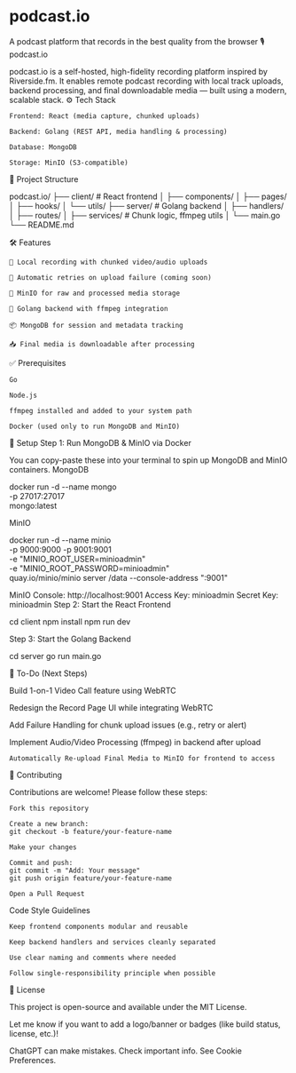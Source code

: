 # podcast.io
A podcast platform that records in the best quality from the browser 
🎙️ podcast.io

podcast.io is a self-hosted, high-fidelity recording platform inspired by Riverside.fm. It enables remote podcast recording with local track uploads, backend processing, and final downloadable media — built using a modern, scalable stack.
⚙️ Tech Stack

    Frontend: React (media capture, chunked uploads)

    Backend: Golang (REST API, media handling & processing)

    Database: MongoDB

    Storage: MinIO (S3-compatible)

🧱 Project Structure

podcast.io/
├── client/                 # React frontend
│   ├── components/
│   ├── pages/
│   ├── hooks/
│   └── utils/
├── server/                 # Golang backend
│   ├── handlers/
│   ├── routes/
│   ├── services/           # Chunk logic, ffmpeg utils
│   └── main.go
└── README.md

🛠️ Features

    🎤 Local recording with chunked video/audio uploads

    🔁 Automatic retries on upload failure (coming soon)

    🧩 MinIO for raw and processed media storage

    🧪 Golang backend with ffmpeg integration

    📦 MongoDB for session and metadata tracking

    📥 Final media is downloadable after processing

✅ Prerequisites

    Go

    Node.js

    ffmpeg installed and added to your system path

    Docker (used only to run MongoDB and MinIO)

🔧 Setup
Step 1: Run MongoDB & MinIO via Docker

You can copy-paste these into your terminal to spin up MongoDB and MinIO containers.
MongoDB

docker run -d --name mongo \
  -p 27017:27017 \
  mongo:latest

MinIO

docker run -d --name minio \
  -p 9000:9000 -p 9001:9001 \
  -e "MINIO_ROOT_USER=minioadmin" \
  -e "MINIO_ROOT_PASSWORD=minioadmin" \
  quay.io/minio/minio server /data --console-address ":9001"

MinIO Console: http://localhost:9001
Access Key: minioadmin
Secret Key: minioadmin
Step 2: Start the React Frontend

cd client
npm install
npm run dev

Step 3: Start the Golang Backend

cd server
go run main.go

📌 To-Do (Next Steps)

Build 1-on-1 Video Call feature using WebRTC

Redesign the Record Page UI while integrating WebRTC

Add Failure Handling for chunk upload issues (e.g., retry or alert)

Implement Audio/Video Processing (ffmpeg) in backend after upload

    Automatically Re-upload Final Media to MinIO for frontend to access

🤝 Contributing

Contributions are welcome! Please follow these steps:

    Fork this repository

    Create a new branch:
    git checkout -b feature/your-feature-name

    Make your changes

    Commit and push:
    git commit -m "Add: Your message"
    git push origin feature/your-feature-name

    Open a Pull Request

Code Style Guidelines

    Keep frontend components modular and reusable

    Keep backend handlers and services cleanly separated

    Use clear naming and comments where needed

    Follow single-responsibility principle when possible

📝 License

This project is open-source and available under the MIT License.

Let me know if you want to add a logo/banner or badges (like build status, license, etc.)!


ChatGPT can make mistakes. Check important info. See Cookie Preferences.
